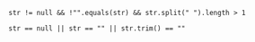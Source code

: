 ```
str != null && !"".equals(str) && str.split(" ").length > 1
```


```
str == null || str == "" || str.trim() == ""
```



